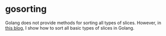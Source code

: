 # gosorting
Golang does not provide methods for sorting all types of slices. 
However, in [this blog](https://codematter.net/2018/09/05/sorting-simple-slices-in-golang/), I show how to sort all basic types of slices in Golang.
